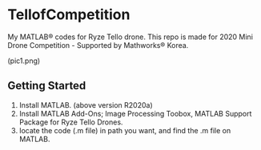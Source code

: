 # TellofCompetition

My MATLAB® codes for Ryze Tello drone.
This repo is made for 2020 Mini Drone Competition - Supported by Mathworks® Korea.


(pic1.png)


## Getting Started

1. Install MATLAB. (above version R2020a)
2. Install MATLAB Add-Ons; Image Processing Toobox, MATLAB Support Package for Ryze Tello Drones.
3. locate the code (.m file) in path you want, and find the .m file on MATLAB.






